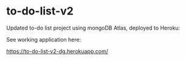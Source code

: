 # to-do-list-v2
Updated to-do list project using mongoDB Atlas, deployed to Heroku:

See working application here:

https://to-do-list-v2-dg.herokuapp.com/
